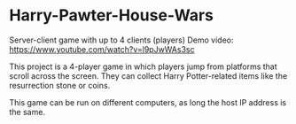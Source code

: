 # Harry-Pawter-House-Wars
Server-client game with up to 4 clients (players)
Demo video: https://www.youtube.com/watch?v=l9pJwWAs3sc

This project is a 4-player game in which players jump from platforms that scroll across the screen. 
They can collect Harry Potter-related items like the resurrection stone or coins. 

This game can be run on different computers, as long the host IP address is the same.
